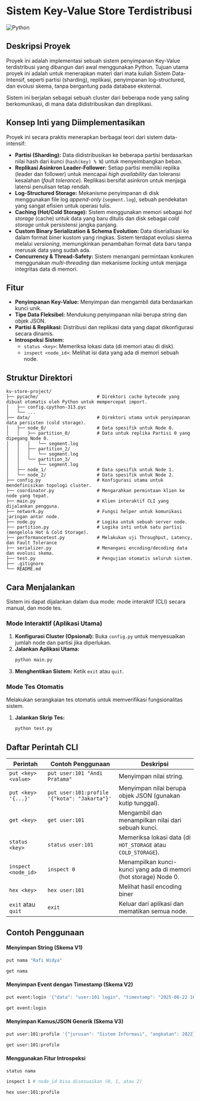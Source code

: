 # Sistem Key-Value Store Terdistribusi

![Python](https://img.shields.io/badge/python-3.13.3-blue.svg)

## Deskripsi Proyek

Proyek ini adalah implementasi sebuah sistem penyimpanan Key-Value terdistribusi yang dibangun dari awal menggunakan Python. Tujuan utama proyek ini adalah untuk menerapkan materi dari mata kuliah Sistem Data-Intensif, seperti partisi (sharding), replikasi, penyimpanan log-structured, dan evolusi skema, tanpa bergantung pada database eksternal.

Sistem ini berjalan sebagai sebuah cluster dari beberapa node yang saling berkomunikasi, di mana data didistribusikan dan direplikasi.

## Konsep Inti yang Diimplementasikan

Proyek ini secara praktis menerapkan berbagai teori dari sistem data-intensif:

* **Partisi (Sharding):** Data didistribusikan ke beberapa partisi berdasarkan nilai hash dari kunci (`hash(key) % N`) untuk menyeimbangkan beban.
* **Replikasi Asinkron Leader-Follower:** Setiap partisi memiliki replika (leader dan follower) untuk mencapai *high availability* dan toleransi kesalahan (*fault tolerance*). Replikasi bersifat asinkron untuk menjaga latensi penulisan tetap rendah.
* **Log-Structured Storage:** Mekanisme penyimpanan di disk menggunakan file log *append-only* (`segment.log`), sebuah pendekatan yang sangat efisien untuk operasi tulis.
* **Caching (Hot/Cold Storage):** Sistem menggunakan memori sebagai *hot storage* (cache) untuk data yang baru ditulis dan disk sebagai *cold storage* untuk persistensi jangka panjang.
* **Custom Binary Serialization & Schema Evolution:** Data diserialisasi ke dalam format biner kustom yang ringkas. Sistem terdapat evolusi skema melalui *versioning*, memungkinkan penambahan format data baru tanpa merusak data yang sudah ada.
* **Concurrency & Thread-Safety:** Sistem menangani permintaan konkuren menggunakan *multi-threading* dan mekanisme *locking* untuk menjaga integritas data di memori.

## Fitur

* **Penyimpanan Key-Value:** Menyimpan dan mengambil data berdasarkan kunci unik.
* **Tipe Data Fleksibel:** Mendukung penyimpanan nilai berupa string dan objek JSON.
* **Partisi & Replikasi:** Distribusi dan replikasi data yang dapat dikonfigurasi secara dinamis.
* **Introspeksi Sistem:**
    * `status <key>`: Memeriksa lokasi data (di memori atau di disk).
    * `inspect <node_id>`: Melihat isi data yang ada di memori sebuah node.

## Struktur Direktori

```
kv-store-project/
├── pycache/                      # Direktori cache bytecode yang dibuat otomatis oleh Python untuk mempercepat import.
│   ├── config.cpython-313.pyc
│   └── ...
├── data/                         # Direktori utama untuk penyimpanan data persisten (cold storage).
│   ├── node_0/                   # Data spesifik untuk Node 0.
│   │   ├── partition_0/          # Data untuk replika Partisi 0 yang dipegang Node 0.
│   │   │   └── segment.log
│   │   ├── partition_2/
│   │   │   └── segment.log
│   │   └── partition_3/
│   │       └── segment.log
│   ├── node_1/                   # Data spesifik untuk Node 1.
│   └── node_2/                   # Data spesifik untuk Node 2.
├── config.py                     # Konfigurasi utama untuk mendefinisikan topologi cluster.
├── coordinator.py                # Mengarahkan permintaan klien ke node yang tepat.
├── main.py                       # Klien interaktif CLI yang dijalankan pengguna.
├── network.py                    # Fungsi helper untuk komunikasi jaringan antar node.
├── node.py                       # Logika untuk sebuah server node.
├── partition.py                  # Logika inti untuk satu partisi (mengelola Hot & Cold Storage).
├── performancetest.py            # Melakukan uji Throughput, Latency, dan Fault Tolerance
├── serializer.py                 # Menangani encoding/decoding data dan evolusi skema.
├── test.py                       # Pengujian otomatis seluruh sistem.
├── .gitignore                    
└── README.md                     
```
## Cara Menjalankan

Sistem ini dapat dijalankan dalam dua mode: mode interaktif (CLI) secara manual, dan mode tes.

### Mode Interaktif (Aplikasi Utama)

1.  **Konfigurasi Cluster (Opsional):**
    Buka `config.py` untuk menyesuaikan jumlah node dan partisi jika diperlukan.
2.  **Jalankan Aplikasi Utama:**
    ```bash
    python main.py
    ```
3.  **Menghentikan Sistem:**
    Ketik `exit` atau `quit`.

### Mode Tes Otomatis

Melakukan serangkaian tes otomatis untuk memverifikasi fungsionalitas sistem.

1.  **Jalankan Skrip Tes:**
    ```bash
    python test.py
    ```

## Daftar Perintah CLI

| Perintah            | Contoh Penggunaan                                    | Deskripsi                                                        |
| ------------------- | ---------------------------------------------------- | ---------------------------------------------------------------- |
| `put <key> <value>` | `put user:101 "Andi Pratama"`                        | Menyimpan nilai string.                                          |
| `put <key> '{...}'` | `put user:101:profile '{"kota": "Jakarta"}'`         | Menyimpan nilai berupa objek JSON (gunakan kutip tunggal).       |
| `get <key>`         | `get user:101`                                       | Mengambil dan menampilkan nilai dari sebuah kunci.               |
| `status <key>`      | `status user:101`                                    | Memeriksa lokasi data (di `HOT_STORAGE` atau `COLD_STORAGE`).     |
| `inspect <node_id>` | `inspect 0`                                          | Menampilkan kunci-kunci yang ada di memori (hot storage) Node 0. |
| `hex <key>`         | `hex user:101`                                       | Melihat hasil encoding biner  |
| `exit` atau `quit`  | `exit`                                               | Keluar dari aplikasi dan mematikan semua node.     |

## Contoh Penggunaan

#### Menyimpan String (Skema V1)
```bash
put nama "Rafi Widya"
```
```bash
get nama
```
#### Menyimpan Event dengan Timestamp (Skema V2)
```bash
put event:login '{"data": "user:101 login", "timestamp": "2025-06-22 10:30:00"}'
```
```bash
get event:login
```
#### Menyimpan Kamus/JSON Generik (Skema V3)
```bash
put user:101:profile '{"jurusan": "Sistem Informasi", "angkatan": 2022}'
```
```bash
get user:101:profile
```
#### Menggunakan Fitur Introspeksi
```bash
status nama
```
```bash
inspect 1 # node_id bisa disesuaikan (0, 1, atau 2)
```
```bash
hex user:101:profile
```
